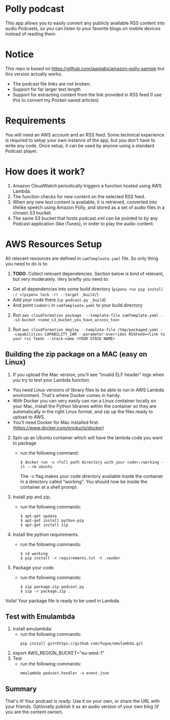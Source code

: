 # Polly podcast
This app allows you to easily convert any publicly available RSS content into audio Podcasts, so you can listen to your favorite blogs on mobile devices instead of reading them.

# Notice
This repo is based on https://github.com/awslabs/amazon-polly-sample but this version actually works.
* The podcast file links are not broken;
* Support for far larger text length
* Support for extracting content from the link provided in RSS feed (I use this to convert my Pocket-saved articles)


# Requirements
You will need an AWS account and an RSS feed.
Some technical experience is required to setup your own instance of the app, but you don't have to write any code. Once setup, it can be used by anyone using a standard Podcast player.

# How does it work?
1. Amazon CloudWatch periodically triggers a function hosted using AWS Lambda.
2. The function checks for new content on the selected RSS feed.
3. When any new text content is available, it is retrieved, converted into lifelike speech using Amazon Polly, and stored as a set of audio files in a chosen S3 bucket.
4. The same S3 bucket that hosts podcast.xml can be pointed to by any Podcast application (like iTunes), in order to play the audio content.

# AWS Resources Setup

All relevant resources are defined in `samTempleate.yaml` file.
So only thing you need to do is to:

1. **TODO**. Collect relevant dependencies.
Section below is kind of relevant, but very moderately.
Very briefly you need to:
 * Get all dependencies into some build directory (`pipenv run pip install -r <(pipenv lock -r) --target _build/`)
 * Add your code there (`cp podcast.py _build`)
 * And point `CodeUri` in `samTempleate.yaml` to your build directory

2. Run `aws cloudformation package  --template-file samTemplate.yaml --s3-bucket <some_s3_bucket_you_have_access_too>`

3. Run `aws cloudformation deploy --template-file /tmp/packaged.yaml --capabilities CAPABILITY_IAM --parameter-overrides RSSFeed=<link to your rss feed> --stack-name <YOUR STACK NAME>`

 
## Building the zip package on a MAC (easy on Linux)
1. If you upload the Mac version, you’ll see “invalid ELF header” logs when you try to test your Lambda function.
* You need Linux versions of library files to be able to run in AWS Lambda environment. That's where Docker comes in handy. 
* With Docker you can very easily can run a Linux container locally on your Mac, install the Python libraries within the container so they are automatically in the right Linux format, and zip up the files ready to upload to AWS. 
* You’ll need Docker for Mac installed first. (https://www.docker.com/products/docker)

2. Spin up an Ubuntu container which will have the lambda code you want to package
    * run the following command:

        ```
        $ docker run -v <full path directory with your code>:/working -it --rm ubuntu
        ```
        The -v flag makes your code directory available inside the container in a directory called “working”.
        You should now be inside the container at a shell prompt.

3. Install pip and zip.
    * run the following commands:    
        ```
        $ apt-get update
        $ apt-get install python-pip
        $ apt-get install zip
        ```

4. Install the python requirements.
    * run the following commands:    
        ```
        $ cd working
        $ pip install -r requirements.txt -t .vendor
        ```

5. Package your code.
    * run the following commands:
        ```
        $ zip package.zip podcast.py
        $ zip -r package.zip .
        ```

Voila! Your package file is ready to be used in Lambda.


## Test with Emulambda
1. install emulambda:
    * run the following commands:
        ```
        pip install git+https://github.com/fugue/emulambda.git
        ```
2. export AWS_REGION_BUCKET="eu-west-1"
3. Test
    * run the following commands:
        ```
        emulambda podcast.handler -v event.json
        ```

## Summary
That's it! Your podcast is ready. Use it on your own, or share the URL with your friends. Optionally publish it as an audio version of your own blog (if you are the content owner).

